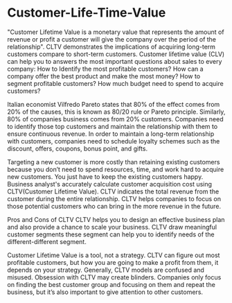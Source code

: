 # Customer-Life-Time-Value
"Customer Lifetime Value is a monetary value that represents the amount of revenue or profit a customer will give the company over the period of the relationship".
 CLTV demonstrates the implications of acquiring long-term customers compare to short-term customers.
 Customer lifetime value (CLV) can help you to answers the most important questions about sales to every company: 
   How to Identify the most profitable customers? 
   How can a company offer the best product and make the most money? 
   How to segment profitable customers? 
   How much budget need to spend to acquire customers?
   
   
   
   
Italian economist Vilfredo Pareto states that 80% of the effect comes from 20% of the causes, this is known as 80/20 rule or Pareto principle. Similarly, 80% of companies business comes from 20% customers. Companies need to identify those top customers and maintain the relationship with them to ensure continuous revenue. In order to maintain a long-term relationship with customers, companies need to schedule loyalty schemes such as the discount, offers, coupons, bonus point, and gifts. 




Targeting a new customer is more costly than retaining existing customers because you don’t need to spend resources, time, and work hard to acquire new customers. You just have to keep the existing customers happy. Business analyst's accurately calculate customer acquisition cost using CLTV(Customer Lifetime Value). CLTV indicates the total revenue from the customer during the entire relationship. CLTV helps companies to focus on those potential customers who can bring in the more revenue in the future.


Pros and Cons of CLTV
CLTV helps you to design an effective business plan and also provide a chance to scale your business. CLTV draw meaningful customer segments these segment can help you to identify needs of the different-different segment.

Customer Lifetime Value is a tool, not a strategy. CLTV can figure out most profitable customers, but how you are going to make a profit from them, it depends on your strategy. Generally, CLTV models are confused and misused. Obsession with CLTV may create blinders. Companies only focus on finding the best customer group and focusing on them and repeat the business, but it’s also important to give attention to other customers.

